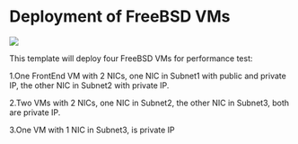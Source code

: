 # Deployment of FreeBSD VMs

<a href="https://portal.azure.com/#create/Microsoft.Template/uri/https%3A%2F%2Fraw.githubusercontent.com%2Fleifei87%2Fazure-quickstart-templates%2Fmaster%2Fvms-freebsd-perf%2Fazuredeploy.json" target="_blank">
    <img src="http://azuredeploy.net/deploybutton.png"/>
</a>
<a href="http://armviz.io/#/?load=https%3A%2F%2Fraw.githubusercontent.com%2Fleifei87%2Fazure-quickstart-templates%2Fmaster%2Fvms-freebsd-perf%2Fazuredeploy.json" target="_blank"></a>


This template will deploy four FreeBSD VMs for performance test:

1.One FrontEnd VM with 2 NICs, one NIC in Subnet1 with public and private IP, the other NIC in Subnet2 with private IP. 

2.Two VMs with 2 NICs, one NIC in Subnet2, the other NIC in Subnet3, both are private IP. 

3.One VM with 1 NIC in Subnet3, is private IP